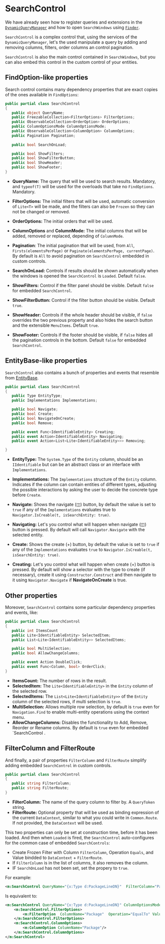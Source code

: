 # SearchControl

We have already seen how to register queries and extensions in the [`DynamicQueryManager`](../../Signum.Engines/DynamicQuery/DynamicQueries.md) and how to open `SearchWindows` using [`Finder`](../Facades/Finder.md).

`SearchControl` is a complex control that, using the services of the `DynamicQueryManager`, let's the used manipulate a query by adding and removing columns, filters, order columns an control pagination. 

`SearchControl` is also the main control contained in `SearchWindows`, but you can also embed this control in the custom control of your entities. 


## FindOption-like properties

Search control contains many dependency properties that are exact copies of the ones available in  `FindOptions`: 


```C#
public partial class SearchControl
{
   public object QueryName;
   public FreezableCollection<FilterOptions> FilterOptions; 
   public ObservableCollection<OrderOption> OrderOptions;
   public ColumnOptionsMode ColumnOptionsMode; 
   public ObservableCollection<ColumnOption> ColumnOptions;
   public Pagination Pagination;
   
   public bool SearchOnLoad;

   public bool ShowFilters; 
   public bool ShowFilterButton;
   public bool ShowHeader;
   public bool ShowFooter;
}
```

* **QueryName:** The query that will be used to search results. Mandatory, and `typeof(T)` will be used for the overloads that take no `FindOptions`. Mandatory.
* **FilterOptions:** The initial filters that will be used, automatic conversion of `Lite<T>` will be made, and the filters can also be `Frozen` so they can not be changed or removed. 
* **OrderOptions:** The initial orders that will be used.  
* **ColumnOptions** and **ColumnMode:** The initial columns that will be added, removed or replaced, depending of `ColumnMode`.  
* **Pagination**: The initial pagination that will be used, from `All`, `Firsts(elementsPerPage)` or `Paginate(elementsPerPage, currentPage)`. By default is `All` to avoid pagination on `SearchControl` embedded in custom controls.  

* **SearchOnLoad:** Controls if results should be shown automatically when the windows is opened the `SearchControl` is `Loaded`. Default `false`.
* **ShowFilters:** Control if the filter panel should be visible. Default `false` for embedded `SearchControl`.
* **ShowFilterButton:** Control if the filter button should be visible. Default `true`.
* **ShowHeader:** Controls if the whole header should be visible, if `false` overrides the two previous property and also hides the search button and the extensible `MenuItems`. Default `true`.
* **ShowFooter:** Controls if the footer should be visible, if `false` hides all the pagination controls in the bottom. Default `false` for embedded `SearchControl`.   


## EntityBase-like properties

`SearchControl` also contains a bunch of properties and events that resemble from [EntityBase](../EntityControls/EntityControls.md).

```C#
public partial class SearchControl
{
   public Type EntityType;
   public Implementations Implementations; 

   public bool Navigate;
   public bool Create;
   public bool NavigateOnCreate;  
   public bool Remove;

   public event Func<IdentifiableEntity> Creating;
   public event Action<IdentifiableEntity> Navigating;
   public event Action<List<Lite<IdentifiableEntity>>> Removing;

}
```
* **EntityType:** The `System.Type` of the `Entity` column, should be an `IIdentifiable` but can be an abstract class or an interface with `Implementations`. 

* **Implementations:** The `Implementations` structure of the `Entity` column. Indicates if the column can contain entities of different types, adjusting the possible interactions by asking the user to decide the concrete type before `Create`.  

* **Navigate:** Shows the navigate (◫) button, by default the value is set to `true` if any of the `Implementations` evaluates true to `Navigator.IsCreable(t, isSearchEntity: true)`.

* **Navigating:** Let's you control what will happen when navigate (◫) button is pressed. By default will call `Navigator.Navigate` with the selected entity.

* **Create:** Shows the create (+) button, by default the value is set to `true` if any of the `Implementations` evaluates `true` to `Navigator.IsCreable(t, isSearchEntity: true)`.

* **Creating:** Let's you control what will happen when create (+) button is pressed. By default will show a selector with the type to create (if necessary), create it using `Constructor.Construct` and then navigate to it using `Navigator.Navigate` if **NavigateOnCreate** is true.


## Other properties

Moreover, `SearchControl` contains some particular dependency properties and events, like: 

```C#
public partial class SearchControl
{
   public int ItemsCount
   public Lite<IdentifiableEntity> SelectedItem;
   public List<Lite<IdentifiableEntity>> SelectedItems;

   public bool MultiSelection;
   public bool AllowChangeColumns;

   public event Action DoubleClick;
   public event Func<Column, bool> OrderClick;
}
```

* **ItemsCount:** The number of rows in the result. 
* **SelectedItem:** The `Lite<IdentifiableEntity>` in the `Entity` column of the selected row.
* **SelectedItems:** The `List<Lite<IdentifiableEntity>>` of the `Entity` column of the selected rows, if multi selection is `true`. 
* **MultiSelection:** Allows multiple row selection, by default is `true` even for `Navigation.Find` to enable multi-entity operations using the context menu.
* **AllowChangeColumns:** Disables the functionality to Add, Remove, Reorder or Rename columns. By default is `true` even for embedded `SearchControl . 

## FilterColumn and FilterRoute

And finally, a pair of properties `FilterColumn` and `FilterRoute` simplify adding embedded `SearchControl` in custom controls.

```C#
public partial class SearchControl
{
   public string FilterColumn;
   public string FilterRoute; 
}
````

* **FilterColumn:** The name of the query column to filter by. A `QueryToken` string. 
* **FilterRoute:** Optional property that will be used as binding expression of the current `DataContext`, similar to what you could write in `Common.Route`. If not provided, the `DataContext` will be used. 

This two properties can only be set at construction time, before it has been loaded. And then when `Loaded` is fired, the `SearchControl` auto-configures for the common case of embedded `SearchControls`: 

* Create Frozen Filter with Column `FilterColumn`, Operation `Equals`, and Value bindded to `DataContext` + `FilterRoute`.
* If `FilterColumn` is in the list of columns, it also removes the column.
* IF `SearchOnLoad` has not been set, set the propery to `true`.

For example: 

```XML
<m:SearchControl QueryName="{x:Type d:PackageLineDN}"  FilterColumn="Package"/>
```

Is equivalent to:

```XML
<m:SearchControl QueryName="{x:Type d:PackageLineDN}" ColumnOptionsMode="Remove" SearchOnLoad="True" >
    <m:SearchControl.FilterOptions>
        <m:FilterOption  ColumnName="Package"  Operation="EqualTo" Value="{Binding DataContext}" Frozen="True" />
    </m:SearchControl.FilterOptions>
    <m:SearchControl.ColumnOptions>
        <m:ColumnOption ColumnName="Package"/>
    </m:SearchControl.ColumnOptions>
</m:SearchControl>
````    


